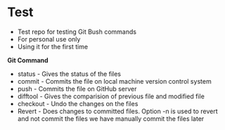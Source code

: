 # Test
 - Test repo for testing Git Bush commands
 - For personal use only
 - Using it for the first time
 
 <strong>Git Command</strong>
 <ul>
 <li>status -  Gives the status of the files</li>
 <li>commit - Commits the file on local machine version control system</li>
 <li>push - Commits the file on GitHub server</li>
 <li>difftool -  Gives the comparision of previous file and modified file</li>
 <li>checkout - Undo the changes on the files</li>
 <li>Revert - Does changes to committed files. Option -n is used to revert and not commit the files we have manually commit the files later</li>
 </ul>